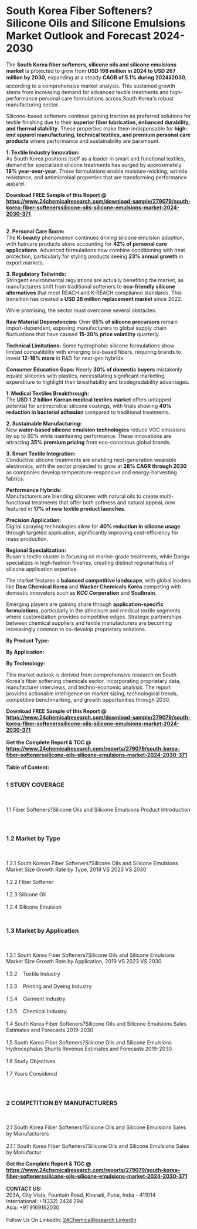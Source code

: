 <h1>South Korea Fiber Softeners?Silicone Oils and Silicone Emulsions Market Outlook and Forecast 2024-2030</h1><p>The <strong>South Korea fiber softeners, silicone oils and silicone emulsions market</strong> is projected to grow from <strong>USD 198 million in 2024 to USD 267 million by 2030</strong>, expanding at a steady <strong>CAGR of 5.1% during 2024â2030</strong>, according to a comprehensive market analysis. This sustained growth stems from increasing demand for advanced textile treatments and high-performance personal care formulations across South Korea's robust manufacturing sector.</p><p>Silicone-based softeners continue gaining traction as preferred solutions for textile finishing due to their <strong>superior fiber lubrication, enhanced durability, and thermal stability</strong>. These properties make them indispensable for <strong>high-end apparel manufacturing, technical textiles, and premium personal care products</strong> where performance and sustainability are paramount.</p><p><strong>1. Textile Industry Innovation:</strong><br>
As South Korea positions itself as a leader in smart and functional textiles, demand for specialized silicone treatments has surged by approximately <strong>18% year-over-year</strong>. These formulations enable moisture-wicking, wrinkle resistance, and antimicrobial properties that are transforming performance apparel.</p><div><b>Download FREE Sample of this Report @ 
            <a href="https://www.24chemicalresearch.com/download-sample/279079/south-korea-fiber-softenerssilicone-oils-silicone-emulsions-market-2024-2030-371">
            https://www.24chemicalresearch.com/download-sample/279079/south-korea-fiber-softenerssilicone-oils-silicone-emulsions-market-2024-2030-371</a></b></div><br><p><strong>2. Personal Care Boom:</strong><br>
The <strong>K-beauty</strong> phenomenon continues driving silicone emulsion adoption, with haircare products alone accounting for <strong>42% of personal care applications</strong>. Advanced formulations now combine conditioning with heat protection, particularly for styling products seeing <strong>23% annual growth</strong> in export markets.</p><p><strong>3. Regulatory Tailwinds:</strong><br>
Stringent environmental regulations are actually benefiting the market, as manufacturers shift from traditional softeners to <strong>eco-friendly silicone alternatives</strong> that meet REACH and K-REACH compliance standards. This transition has created a <strong>USD 28 million replacement market</strong> since 2022.</p><p>While promising, the sector must overcome several obstacles:</p><p><strong>Raw Material Dependencies:</strong> Over <strong>65% of silicone precursors</strong> remain import-dependent, exposing manufacturers to global supply chain fluctuations that have caused <strong>15-20% price volatility</strong> quarterly.</p><p><strong>Technical Limitations:</strong> Some hydrophobic silicone formulations show limited compatibility with emerging bio-based fibers, requiring brands to invest <strong>12-18% more</strong> in R&amp;D for next-gen hybrids.</p><p><strong>Consumer Education Gaps:</strong> Nearly <strong>30% of domestic buyers</strong> mistakenly equate silicones with plastics, necessitating significant marketing expenditure to highlight their breathability and biodegradability advantages.</p><p><strong>1. Medical Textiles Breakthrough:</strong><br>
The <strong>USD 1.2 billion Korean medical textiles market</strong> offers untapped potential for antimicrobial silicone coatings, with trials showing <strong>40% reduction in bacterial adhesion</strong> compared to traditional treatments.</p><p><strong>2. Sustainable Manufacturing:</strong><br>
New <strong>water-based silicone emulsion technologies</strong> reduce VOC emissions by up to 60% while maintaining performance. These innovations are attracting <strong>35% premium pricing</strong> from eco-conscious global brands.</p><p><strong>3. Smart Textile Integration:</strong><br>
Conductive silicone treatments are enabling next-generation wearable electronics, with the sector projected to grow at <strong>28% CAGR through 2030</strong> as companies develop temperature-responsive and energy-harvesting fabrics.</p><p><strong>Performance Hybrids:</strong><br>
	Manufacturers are blending silicones with natural oils to create multi-functional treatments that offer both softness and natural appeal, now featured in <strong>17% of new textile product launches</strong>.</p><p><strong>Precision Application:</strong><br>
	Digital spraying technologies allow for <strong>40% reduction in silicone usage</strong> through targeted application, significantly improving cost-efficiency for mass production.</p><p><strong>Regional Specialization:</strong><br>
	Busan's textile cluster is focusing on marine-grade treatments, while Daegu specializes in high-fashion finishes, creating distinct regional hubs of silicone application expertise.</p><p>The market features a <strong>balanced competitive landscape</strong>, with global leaders like <strong>Dow Chemical Korea</strong> and <strong>Wacker Chemicals Korea</strong> competing with domestic innovators such as <strong>KCC Corporation</strong> and <strong>Soulbrain</strong>.</p><p>Emerging players are gaining share through <strong>application-specific formulations</strong>, particularly in the athleisure and medical textile segments where customization provides competitive edges. Strategic partnerships between chemical suppliers and textile manufacturers are becoming increasingly common to co-develop proprietary solutions.</p><p><strong>By Product Type:</strong></p><p><strong>By Application:</strong></p><p><strong>By Technology:</strong></p><p>This market outlook is derived from comprehensive research on South Korea's fiber softening chemicals sector, incorporating proprietary data, manufacturer interviews, and techno-economic analysis. The report provides actionable intelligence on market sizing, technological trends, competitive benchmarking, and growth opportunities through 2030.</p><div><b>Download FREE Sample of this Report @ 
            <a href="https://www.24chemicalresearch.com/download-sample/279079/south-korea-fiber-softenerssilicone-oils-silicone-emulsions-market-2024-2030-371">
            https://www.24chemicalresearch.com/download-sample/279079/south-korea-fiber-softenerssilicone-oils-silicone-emulsions-market-2024-2030-371</a></b></div><br><div><b>Get the Complete Report & TOC @ 
            <a href="https://www.24chemicalresearch.com/reports/279079/south-korea-fiber-softenerssilicone-oils-silicone-emulsions-market-2024-2030-371">
            https://www.24chemicalresearch.com/reports/279079/south-korea-fiber-softenerssilicone-oils-silicone-emulsions-market-2024-2030-371</a></b></div><br>
            <b>Table of Content:</b><p><h2><span style="font-size:16px"><strong>1 STUDY COVERAGE</strong></span></h2><br />
<p>1.1 Fiber Softeners?Silicone Oils and Silicone Emulsions Product Introduction</p><br />
<h2><span style="font-size:16px"><strong>1.2 Market by Type</strong></span></h2><br />
<p>1.2.1 South Korean Fiber Softeners?Silicone Oils and Silicone Emulsions Market Size Growth Rate by Type, 2019 VS 2023 VS 2030<br /><br />
1.2.2 Fiber Softener&nbsp;&nbsp; &nbsp;<br /><br />
1.2.3 Silicone Oil<br /><br />
1.2.4 Silicone Emulsion<br /><br />
<h2><span style="font-size:16px"><strong>1.3 Market by Application</strong></span></h2><br />
<p>1.3.1 South Korea Fiber Softeners?Silicone Oils and Silicone Emulsions Market Size Growth Rate by Application, 2019 VS 2023 VS 2030<br /><br />
1.3.2&nbsp;&nbsp; &nbsp;Textile Industry<br /><br />
1.3.3&nbsp;&nbsp; &nbsp;Printing and Dyeing Industry<br /><br />
1.3.4&nbsp;&nbsp; &nbsp;Garment Industry<br /><br />
1.3.5&nbsp;&nbsp; &nbsp;Chemical Industry<br /><br />
1.4 South Korea Fiber Softeners?Silicone Oils and Silicone Emulsions Sales Estimates and Forecasts 2019-2030<br /><br />
1.5 South Korea Fiber Softeners?Silicone Oils and Silicone Emulsions Hydrocephalus Shunts Revenue Estimates and Forecasts 2019-2030<br /><br />
1.6 Study Objectives<br /><br />
1.7 Years Considered</p><br />
<h2><span style="font-size:16px"><strong>2 COMPETITION BY MANUFACTURERS</strong></span></h2><br />
<p>2.1 South Korea Fiber Softeners?Silicone Oils and Silicone Emulsions Sales by Manufacturers<br /><br />
2.1.1 South Korea Fiber Softeners?Silicone Oils and Silicone Emulsions Sales by Manufactur</p><div><b>Get the Complete Report & TOC @ 
            <a href="https://www.24chemicalresearch.com/reports/279079/south-korea-fiber-softenerssilicone-oils-silicone-emulsions-market-2024-2030-371">
            https://www.24chemicalresearch.com/reports/279079/south-korea-fiber-softenerssilicone-oils-silicone-emulsions-market-2024-2030-371</a></b></div><br><b>CONTACT US:</b><br>
            203A, City Vista, Fountain Road, Kharadi, Pune, India - 411014<br>
            International: +1(332) 2424 294<br>
            Asia: +91 9169162030 <br><br>
            Follow Us On LinkedIn: <a href="https://www.linkedin.com/company/24chemicalresearch/">24ChemicalResearch LinkedIn</a>